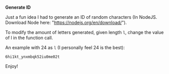 **Generate ID**

Just a fun idea I had to generate an ID of random characters (In NodeJS. Download Node here: "https://nodejs.org/en/download/").

To modify the amount of letters generated, given length `l`, change the value of l in the function call.

An example with 24 as `l` (I personally feel 24 is the best):

`6hi1kt_ynxmbqk52iu0me02t`

Enjoy!
